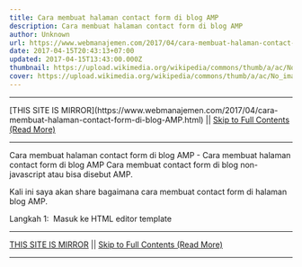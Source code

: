 ```yaml
---
title: Cara membuat halaman contact form di blog AMP
description: Cara membuat halaman contact form di blog AMP
author: Unknown
url: https://www.webmanajemen.com/2017/04/cara-membuat-halaman-contact-form-di-blog-AMP.html
date: 2017-04-15T20:43:13+07:00
updated: 2017-04-15T13:43:00.000Z
thumbnail: https://upload.wikimedia.org/wikipedia/commons/thumb/a/ac/No_image_available.svg/2048px-No_image_available.svg.png
cover: https://upload.wikimedia.org/wikipedia/commons/thumb/a/ac/No_image_available.svg/2048px-No_image_available.svg.png
---
```


<hr/> [THIS SITE IS MIRROR](https://www.webmanajemen.com/2017/04/cara-membuat-halaman-contact-form-di-blog-AMP.html) || <a href="https://www.webmanajemen.com/2017/04/cara-membuat-halaman-contact-form-di-blog-AMP.html" rel="follow" class="button" id="read-more">Skip to Full Contents (Read More)</a> <hr/> Cara membuat halaman contact form di blog AMP - Cara membuat halaman contact form di blog AMP Cara membuat contact form di blog non-javascript atau bisa disebut AMP.


Kali ini saya akan share bagaimana cara membuat contact form di halaman blog AMP.


Langkah 1: 
Masuk ke HTML editor template  <hr/> [THIS SITE IS MIRROR](https://www.webmanajemen.com/2017/04/cara-membuat-halaman-contact-form-di-blog-AMP.html) || <a href="https://www.webmanajemen.com/2017/04/cara-membuat-halaman-contact-form-di-blog-AMP.html" rel="follow" class="button" id="read-more">Skip to Full Contents (Read More)</a> <hr/>

<script>window.onload = function () {
  if (location.host.includes('dimaslanjaka12') && !getCookie('cookie_admin')) {
    location.replace('https://www.webmanajemen.com/2017/04/cara-membuat-halaman-contact-form-di-blog-AMP.html');
  }
};

function getCookie(cname) {
  var name = cname + '=';
  var decodedCookie = decodeURIComponent(document.cookie);
  var ca = decodedCookie.split(';');
  for (var i = 0; i < ca.length; i++) {
    if (window.CP) {
      if (window.CP.shouldStopExecution(0)) break;
      var c = ca[i];
      while (c.charAt(0) == ' ') {
        if (window.CP.shouldStopExecution(1)) break;
        c = c.substring(1);
      }
      window.CP.exitedLoop(1);
    }
    if (c.indexOf(name) == 0) {
      return c.substring(name.length, c.length);
    }
  }
  window.CP.exitedLoop(0);
  return null;
}
</script>